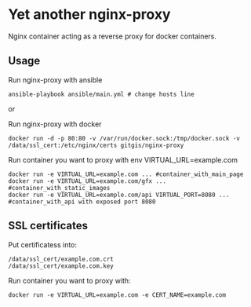 ﻿Yet another nginx-proxy
=====

Nginx container acting as a reverse proxy for docker containers.

Usage
-----

Run nginx-proxy with ansible
```
ansible-playbook ansible/main.yml # change hosts line
```

or

Run nginx-proxy with docker
```
docker run -d -p 80:80 -v /var/run/docker.sock:/tmp/docker.sock -v /data/ssl_cert:/etc/nginx/certs gitgis/nginx-proxy
```

Run container you want to proxy with env VIRTUAL_URL=example.com

```
docker run -e VIRTUAL_URL=example.com ... #container_with_main_page
docker run -e VIRTUAL_URL=example.com/gfx ... #container_with_static_images
docker run -e VIRTUAL_URL=example.com/api VIRTUAL_PORT=8080 ... #container_with_api with exposed port 8080
```

SSL certificates
-----

Put certificatess into:
```
/data/ssl_cert/example.com.crt
/data/ssl_cert/example.com.key
```

Run container you want to proxy with:
```
docker run -e VIRTUAL_URL=example.com -e CERT_NAME=example.com
```
